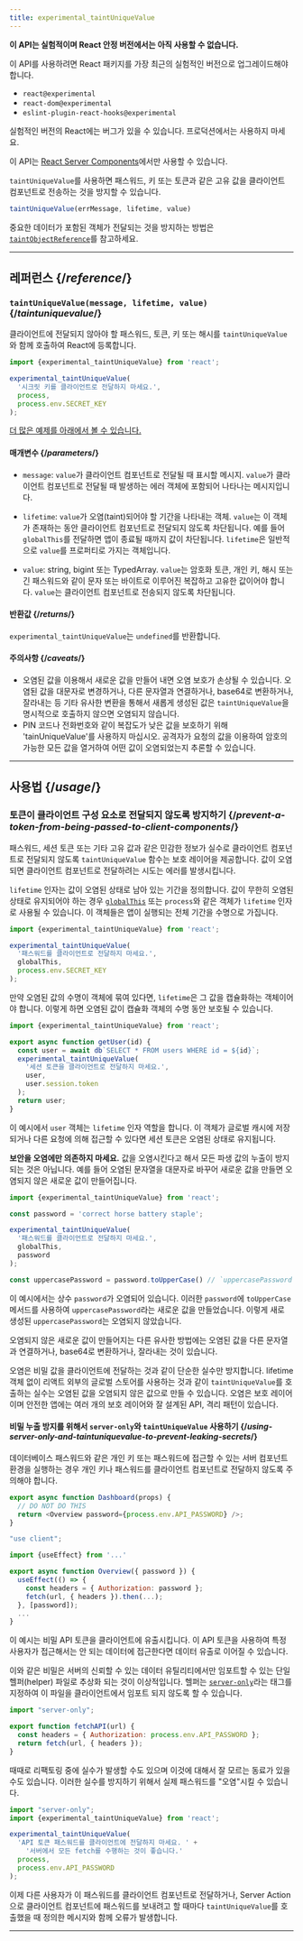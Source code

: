 ```yaml
---
title: experimental_taintUniqueValue
---
```


<Wip>

**이 API는 실험적이며 React 안정 버전에서는 아직 사용할 수 없습니다.**

이 API를 사용하려면 React 패키지를 가장 최근의 실험적인 버전으로 업그레이드해야 합니다.

- `react@experimental`
- `react-dom@experimental`
- `eslint-plugin-react-hooks@experimental`

실험적인 버전의 React에는 버그가 있을 수 있습니다. 프로덕션에서는 사용하지 마세요.

이 API는 [React Server Components](/reference/react/use-client)에서만 사용할 수 있습니다.

</Wip>


<Intro>

`taintUniqueValue`를 사용하면 패스워드, 키 또는 토큰과 같은 고유 값을 클라이언트 컴포넌트로 전송하는 것을 방지할 수 있습니다.

```js
taintUniqueValue(errMessage, lifetime, value)
```

중요한 데이터가 포함된 객체가 전달되는 것을 방지하는 방법은 [`taintObjectReference`](/reference/react/experimental_taintObjectReference)를 참고하세요.

</Intro>

<InlineToc />

---

## 레퍼런스 {/*reference*/}

### `taintUniqueValue(message, lifetime, value)` {/*taintuniquevalue*/}

클라이언트에 전달되지 않아야 할 패스워드, 토큰, 키 또는 해시를 `taintUniqueValue`와 함께 호출하여 React에 등록합니다.

```js
import {experimental_taintUniqueValue} from 'react';

experimental_taintUniqueValue(
  '시크릿 키를 클라이언트로 전달하지 마세요.',
  process,
  process.env.SECRET_KEY
);
```

[더 많은 예제를 아래에서 볼 수 있습니다.](#usage)

#### 매개변수 {/*parameters*/}

* `message`: `value`가 클라이언트 컴포넌트로 전달될 때 표시할 메시지. `value`가 클라이언트 컴포넌트로 전달될 때 발생하는 에러 객체에 포함되어 나타나는 메시지입니다.

* `lifetime`: `value`가 오염(taint)되어야 할 기간을 나타내는 객체. `value`는 이 객체가 존재하는 동안 클라이언트 컴포넌트로 전달되지 않도록 차단됩니다. 예를 들어 `globalThis`를 전달하면 앱이 종료될 때까지 값이 차단됩니다. `lifetime`은 일반적으로 `value`를 프로퍼티로 가지는 객체입니다.

* `value`: string, bigint 또는 TypedArray. `value`는 암호화 토큰, 개인 키, 해시 또는 긴 패스워드와 같이 문자 또는 바이트로 이루어진 복잡하고 고유한 값이어야 합니다. `value`는 클라이언트 컴포넌트로 전송되지 않도록 차단됩니다.

#### 반환값 {/*returns*/}

`experimental_taintUniqueValue`는 `undefined`를 반환합니다.

#### 주의사항 {/*caveats*/}

* 오염된 값을 이용해서 새로운 값을 만들어 내면 오염 보호가 손상될 수 있습니다. 오염된 값을 대문자로 변경하거나, 다른 문자열과 연결하거나, base64로 변환하거나, 잘라내는 등 기타 유사한 변환을 통해서 새롭게 생성된 값은 `taintUniqueValue`을 명시적으로 호출하지 않으면 오염되지 않습니다.
* PIN 코드나 전화번호와 같이 복잡도가 낮은 값을 보호하기 위해 'tainUniqueValue'를 사용하지 마십시오. 공격자가 요청의 값을 이용하여 암호의 가능한 모든 값을 열거하여 어떤 값이 오염되었는지 추론할 수 있습니다.

---

## 사용법 {/*usage*/}

### 토큰이 클라이언트 구성 요소로 전달되지 않도록 방지하기 {/*prevent-a-token-from-being-passed-to-client-components*/}

패스워드, 세션 토큰 또는 기타 고유 값과 같은 민감한 정보가 실수로 클라이언트 컴포넌트로 전달되지 않도록 `taintUniqueValue` 함수는 보호 레이어을 제공합니다. 값이 오염되면 클라이언트 컴포넌트로 전달하려는 시도는 에러를 발생시킵니다.

`lifetime` 인자는 값이 오염된 상태로 남아 있는 기간을 정의합니다. 값이 무한히 오염된 상태로 유지되어야 하는 경우 [`globalThis`](https://developer.mozilla.org/en-US/docs/Web/JavaScript/Reference/Global_Objects/globalThis) 또는 `process`와 같은 객체가 `lifetime` 인자로 사용될 수 있습니다. 이 객체들은 앱이 실행되는 전체 기간을 수명으로 가집니다.

```js
import {experimental_taintUniqueValue} from 'react';

experimental_taintUniqueValue(
  '패스워드를 클라이언트로 전달하지 마세요.',
  globalThis,
  process.env.SECRET_KEY
);
```

만약 오염된 값의 수명이 객체에 묶여 있다면, `lifetime`은 그 값을 캡슐화하는 객체이어야 합니다. 이렇게 하면 오염된 값이 캡슐화 객체의 수명 동안 보호될 수 있습니다.

```js
import {experimental_taintUniqueValue} from 'react';

export async function getUser(id) {
  const user = await db`SELECT * FROM users WHERE id = ${id}`;
  experimental_taintUniqueValue(
    '세션 토큰을 클라이언트로 전달하지 마세요.',
    user,
    user.session.token
  );
  return user;
}
```

이 예시에서 `user` 객체는 `lifetime` 인자 역할을 합니다. 이 객체가 글로벌 캐시에 저장되거나 다른 요청에 의해 접근할 수 있다면 세션 토큰은 오염된 상태로 유지됩니다.

<Pitfall>

**보안을 오염에만 의존하지 마세요.** 값을 오염시킨다고 해서 모든 파생 값의 누출이 방지되는 것은 아닙니다. 예를 들어 오염된 문자열을 대문자로 바꾸어 새로운 값을 만들면 오염되지 않은 새로운 값이 만들어집니다.


```js
import {experimental_taintUniqueValue} from 'react';

const password = 'correct horse battery staple';

experimental_taintUniqueValue(
  '패스워드를 클라이언트로 전달하지 마세요.',
  globalThis,
  password
);

const uppercasePassword = password.toUpperCase() // `uppercasePassword`는 오염되지 않았습니다.
```

이 예시에서는 상수 `password`가 오염되어 있습니다. 이러한 `password`에 `toUpperCase`메서드를 사용하여 `uppercasePassword`라는 새로운 값을 만들었습니다. 이렇게 새로 생성된 `uppercasePassword`는 오염되지 않았습니다.

오염되지 않은 새로운 값이 만들어지는 다른 유사한 방법에는 오염된 값을 다른 문자열과 연결하거나, base64로 변환하거나, 잘라내는 것이 있습니다.

오염은 비밀 값을 클라이언트에 전달하는 것과 같이 단순한 실수만 방지합니다. lifetime 객체 없이 리액트 외부의 글로벌 스토어를 사용하는 것과 같이 `taintUniqueValue`를 호출하는 실수는 오염된 값을 오염되지 않은 값으로 만들 수 있습니다. 오염은 보호 레이어이며 안전한 앱에는 여러 개의 보호 레이어와 잘 설계된 API, 격리 패턴이 있습니다.

</Pitfall>

<DeepDive>

#### 비밀 누출 방지를 위해서 `server-only`와 `taintUniqueValue` 사용하기 {/*using-server-only-and-taintuniquevalue-to-prevent-leaking-secrets*/}

데이터베이스 패스워드와 같은 개인 키 또는 패스워드에 접근할 수 있는 서버 컴포넌트 환경을 실행하는 경우 개인 키나 패스워드를 클라이언트 컴포넌트로 전달하지 않도록 주의해야 합니다.

```js
export async function Dashboard(props) {
  // DO NOT DO THIS
  return <Overview password={process.env.API_PASSWORD} />;
}
```

```js
"use client";

import {useEffect} from '...'

export async function Overview({ password }) {
  useEffect(() => {
    const headers = { Authorization: password };
    fetch(url, { headers }).then(...);
  }, [password]);
  ...
}
```

이 예시는 비밀 API 토큰을 클라이언트에 유출시킵니다. 이 API 토큰을 사용하여 특정 사용자가 접근해서는 안 되는 데이터에 접근한다면 데이터 유출로 이어질 수 있습니다.

[comment]: <> (TODO: Link to `server-only` docs once they are written)

이와 같은 비밀은 서버의 신뢰할 수 있는 데이터 유틸리티에서만 임포트할 수 있는 단일 헬퍼(helper) 파일로 추상화 되는 것이 이상적입니다. 헬퍼는 [`server-only`](https://www.npmjs.com/package/server-only)라는 태그를 지정하여 이 파일을 클라이언트에서 임포트 되지 않도록 할 수 있습니다.

```js
import "server-only";

export function fetchAPI(url) {
  const headers = { Authorization: process.env.API_PASSWORD };
  return fetch(url, { headers });
}
```

때때로 리팩토링 중에 실수가 발생할 수도 있으며 이것에 대해서 잘 모르는 동료가 있을 수도 있습니다. 이러한 실수를 방지하기 위해서 실제 패스워드를 "오염"시킬 수 있습니다.

```js
import "server-only";
import {experimental_taintUniqueValue} from 'react';

experimental_taintUniqueValue(
  'API 토큰 패스워드를 클라이언트에 전달하지 마세요. ' +
    '서버에서 모든 fetch를 수행하는 것이 좋습니다.'
  process,
  process.env.API_PASSWORD
);
```

이제 다른 사용자가 이 패스워드를 클라이언트 컴포넌트로 전달하거나, Server Action으로 클라이언트 컴포넌트에 패스워드를 보내려고 할 때마다 `taintUniqueValue`를 호출했을 때 정의한 메시지와 함께 오류가 발생합니다.

</DeepDive>

---
